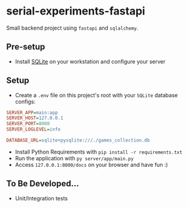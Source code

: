 # serial-experiments-fastapi

Small backend project using `fastapi` and `sqlalchemy`.

## Pre-setup

- Install [SQLite](https://www.sqlite.org/) on your workstation and configure your server

## Setup

- Create a `.env` file on this project's root with your `SQLite` database configs:
```ini
SERVER_APP=main:app
SERVER_HOST=127.0.0.1
SERVER_PORT=8000
SERVER_LOGLEVEL=info

DATABASE_URL=sqlite+pysqlite:///./games_collection.db
```
- Install Python Requirements with `pip install -r requirements.txt`
- Run the application with `py server/app/main.py`
- Access `127.0.0.1:8000/docs` on your browser and have fun :)

## To Be Developed...

- Unit/Integration tests
